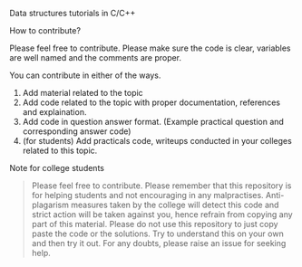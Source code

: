 Data structures tutorials in C/C++





How to contribute?

Please feel free to contribute. Please make sure the code is clear, variables are well named and the comments are proper.

You can contribute in either of the ways.
1) Add material related to the topic
2) Add code related to the topic with proper documentation, references and explaination.
3) Add code in question answer format. (Example practical question and corresponding answer code)
4) (for students) Add practicals code, writeups conducted in your colleges related to this topic.


Note for college students
> Please feel free to contribute. Please remember that this repository is for helping students and not encouraging in any malpractises. Anti-plagarism measures taken by the college will detect this code and strict action will be taken against you, hence refrain from copying any part of this material. Please do not use this repository to just copy paste the code or the solutions. Try to understand this on your own and then try it out. For any doubts, please raise an issue for seeking help.
